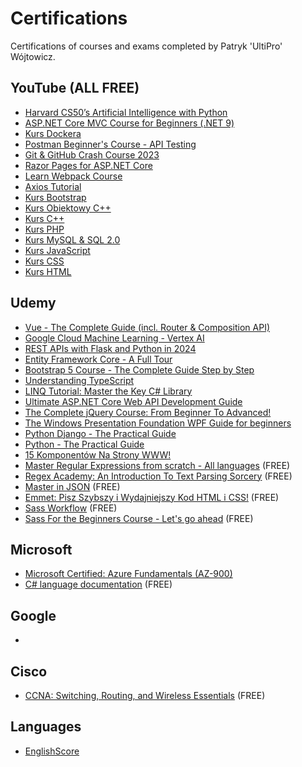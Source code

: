 # Certifications
Certifications of courses and exams completed by Patryk 'UltiPro' Wójtowicz.

## YouTube (ALL FREE)

* [Harvard CS50’s Artificial Intelligence with Python](https://www.youtube.com/watch?v=5NgNicANyqM)
* [ASP.NET Core MVC Course for Beginners (.NET 9)](https://www.youtube.com/watch?v=RWXKysImabs)
* [Kurs Dockera](https://www.youtube.com/playlist?list=PLkcy-k498-V5AmftzfqinpMF2LFqSHK5n)
* [Postman Beginner's Course - API Testing](https://www.youtube.com/watch?v=VywxIQ2ZXw4)
* [Git & GitHub Crash Course 2023](https://www.youtube.com/watch?v=ulQA5tjJark)
* [Razor Pages for ASP.NET Core](https://www.youtube.com/watch?v=aH3FhM28rPM)
* [Learn Webpack Course](https://www.youtube.com/playlist?list=PLblA84xge2_zwxh3XJqy6UVxS60YdusY8)
* [Axios Tutorial](https://www.youtube.com/playlist?list=PLnHJACx3NwAdSOK3BoQ7wjCDT1Iw7hs_u)
* [Kurs Bootstrap](https://www.youtube.com/playlist?list=PLOYHgt8dIdozoxGuHVgyCieaxW7lcgiGC)
* [Kurs Obiektowy C++](https://www.youtube.com/playlist?list=PLOYHgt8dIdozvOVheSRb_qPVU-4ZJA7uB)
* [Kurs C++](https://www.youtube.com/playlist?list=PLOYHgt8dIdoxx0Y5wzs7CFpmBzb40PaDo)
* [Kurs PHP](https://www.youtube.com/playlist?list=PLOYHgt8dIdox81dbm1JWXQbm2geG1V2uh)
* [Kurs MySQL & SQL 2.0](https://www.youtube.com/playlist?list=PLOYHgt8dIdoymv-Wzvs8M-OsKFD31VTVZ)
* [Kurs JavaScript](https://www.youtube.com/playlist?list=PLOYHgt8dIdoxTUYuHS9ZYNlcJq5R3jBsC)
* [Kurs CSS](https://www.youtube.com/playlist?list=PLOYHgt8dIdow6b2Qm3aTJbKT2BPo5iybv)
* [Kurs HTML](https://www.youtube.com/playlist?list=PLOYHgt8dIdox9Qq3X9iAdSVekS_5Vcp5r)

## Udemy

* [Vue - The Complete Guide (incl. Router & Composition API)](https://www.udemy.com/certificate/UC-459b2db0-8187-40a7-a921-d71216b72150/)
* [Google Cloud Machine Learning - Vertex AI](https://www.udemy.com/certificate/UC-f02c1296-1d06-4281-8e88-df8a336237f7/)
* [REST APIs with Flask and Python in 2024](https://www.udemy.com/certificate/UC-100f5486-7f59-4bde-8642-72d5dd12a84f/)
* [Entity Framework Core - A Full Tour](https://www.udemy.com/certificate/UC-1f8c0a67-529e-4ddb-9e1e-865bbb7c51c6/)
* [Bootstrap 5 Course - The Complete Guide Step by Step](https://www.udemy.com/certificate/UC-e0b0007e-fd63-4347-881a-6f41ac3f452e/)
* [Understanding TypeScript](https://www.udemy.com/certificate/UC-1264b5c3-7d4e-4f9e-b011-666ae7379b8a/)
* [LINQ Tutorial: Master the Key C# Library](https://www.udemy.com/certificate/UC-03758d83-1570-4e7c-92c4-1ecd37d4a06a/)
* [Ultimate ASP.NET Core Web API Development Guide](https://www.udemy.com/certificate/UC-859cdd2c-c970-41cb-b889-4b38fbb977a4/)
* [The Complete jQuery Course: From Beginner To Advanced!](https://www.udemy.com/certificate/UC-f5c57db2-daeb-4e4b-b5a4-71dfb003f674/)
* [The Windows Presentation Foundation WPF Guide for beginners](https://www.udemy.com/certificate/UC-259c3465-f5e2-48fe-8bb5-30f84b4e9738/)
* [Python Django - The Practical Guide](https://www.udemy.com/certificate/UC-0a5b33f4-250d-40d0-98d4-0fef50376f96/)
* [Python - The Practical Guide](https://www.udemy.com/certificate/UC-757fd361-1c18-4c1a-bdee-0c8058d231c0/)
* [15 Komponentów Na Strony WWW!](https://www.udemy.com/certificate/UC-9d4fc924-2892-4162-a8e4-459bfedfb284/)
* [Master Regular Expressions from scratch - All languages](https://www.udemy.com/course/master-regular-expressions-from-scratch/) (FREE)
* [Regex Academy: An Introduction To Text Parsing Sorcery](https://www.udemy.com/course/regex-academy-an-introduction-to-text-parsing-sorcery/) (FREE)
* [Master in JSON](https://www.udemy.com/course/master-in-json/) (FREE)
* [Emmet: Pisz Szybszy i Wydajniejszy Kod HTML i CSS!](https://www.udemy.com/course/pisz-szybszy-i-wydajniejszy-kod-html-i-css/) (FREE)
* [Sass Workflow](https://www.udemy.com/course/sass-workflow/) (FREE)
* [Sass For the Beginners Course - Let's go ahead](https://www.udemy.com/course/sass-for-the-beginners/) (FREE)

## Microsoft

* [Microsoft Certified: Azure Fundamentals (AZ-900)](https://learn.microsoft.com/api/credentials/share/pl-pl/PatrykWjtowicz-2922/B65B5FC53BE18CC?sharingId=9C45620D696CD7C6)
* [C# language documentation](https://learn.microsoft.com/en-us/dotnet/csharp/) (FREE)

## Google

*

## Cisco

* [CCNA: Switching, Routing, and Wireless Essentials](https://www.credly.com/badges/d91fbcfe-1b2b-4158-a8c0-ecc530e390cd) (FREE)

## Languages

* [EnglishScore](https://api2.englishscore.com/verify/787ca252)
